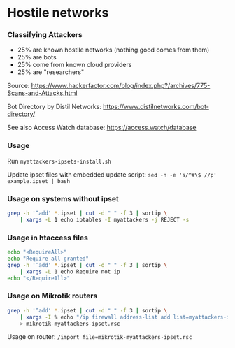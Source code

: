 # Hostile networks

### Classifying Attackers

- 25% are known hostile networks (nothing good comes from them)
- 25% are bots
- 25% come from known cloud providers
- 25% are "researchers"

Source: https://www.hackerfactor.com/blog/index.php?/archives/775-Scans-and-Attacks.html

Bot Directory by Distil Networks: https://www.distilnetworks.com/bot-directory/

See also Access Watch database: https://access.watch/database

### Usage

Run `myattackers-ipsets-install.sh`

Update ipset files with embedded update script: `sed -n -e 's/^#\$ //p' example.ipset | bash`

### Usage on systems without ipset

```bash
grep -h '^add' *.ipset | cut -d " " -f 3 | sortip \
    | xargs -L 1 echo iptables -I myattackers -j REJECT -s
```

### Usage in htaccess files

```bash
echo "<RequireAll>"
echo "Require all granted"
grep -h '^add' *.ipset | cut -d " " -f 3 | sortip \
    | xargs -L 1 echo Require not ip
echo "</RequireAll>"
```

### Usage on Mikrotik routers

```bash
grep -h '^add' *.ipset | cut -d " " -f 3 | sortip \
    | xargs -I % echo "/ip firewall address-list add list=myattackers-ipset address=%" \
    > mikrotik-myattackers-ipset.rsc
```

Usage on router: `/import file=mikrotik-myattackers-ipset.rsc`
